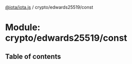 [@iota/iota.js](../README.md) / crypto/edwards25519/const

# Module: crypto/edwards25519/const

## Table of contents

